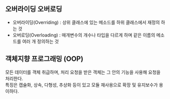 ## 오버라이딩 오버로딩

- 오버라이딩(Overriding) : 상위 클래스에 있는 메소드를 하위 클래스에서 재정의 하는 것
- 오버로딩(Overloading) : 매개변수의 개수나 타입을 다르게 하며 같은 이름의 메소드를 여러 개 정의하는 것

##  객체지향 프로그래밍 (OOP)

모든 데이터를 객체 취급하며, 처리 요청을 받은 객체는 그 안의 기능을 사용해 요청을 처리한다.   
특징은 캡슐화, 상속, 다형성, 추상화 등이 있고 모듈 재사용으로 확장 및 유지보수가 용이하다.